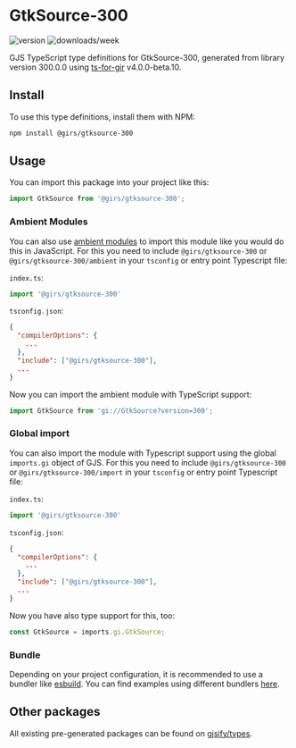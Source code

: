 
# GtkSource-300

![version](https://img.shields.io/npm/v/@girs/gtksource-300)
![downloads/week](https://img.shields.io/npm/dw/@girs/gtksource-300)


GJS TypeScript type definitions for GtkSource-300, generated from library version 300.0.0 using [ts-for-gir](https://github.com/gjsify/ts-for-gir) v4.0.0-beta.10.


## Install

To use this type definitions, install them with NPM:
```bash
npm install @girs/gtksource-300
```

## Usage

You can import this package into your project like this:
```ts
import GtkSource from '@girs/gtksource-300';
```

### Ambient Modules

You can also use [ambient modules](https://github.com/gjsify/ts-for-gir/tree/main/packages/cli#ambient-modules) to import this module like you would do this in JavaScript.
For this you need to include `@girs/gtksource-300` or `@girs/gtksource-300/ambient` in your `tsconfig` or entry point Typescript file:

`index.ts`:
```ts
import '@girs/gtksource-300'
```

`tsconfig.json`:
```json
{
  "compilerOptions": {
    ...
  },
  "include": ["@girs/gtksource-300"],
  ...
}
```

Now you can import the ambient module with TypeScript support: 

```ts
import GtkSource from 'gi://GtkSource?version=300';
```

### Global import

You can also import the module with Typescript support using the global `imports.gi` object of GJS.
For this you need to include `@girs/gtksource-300` or `@girs/gtksource-300/import` in your `tsconfig` or entry point Typescript file:

`index.ts`:
```ts
import '@girs/gtksource-300'
```

`tsconfig.json`:
```json
{
  "compilerOptions": {
    ...
  },
  "include": ["@girs/gtksource-300"],
  ...
}
```

Now you have also type support for this, too:

```ts
const GtkSource = imports.gi.GtkSource;
```

### Bundle

Depending on your project configuration, it is recommended to use a bundler like [esbuild](https://esbuild.github.io/). You can find examples using different bundlers [here](https://github.com/gjsify/ts-for-gir/tree/main/examples).

## Other packages

All existing pre-generated packages can be found on [gjsify/types](https://github.com/gjsify/types).

